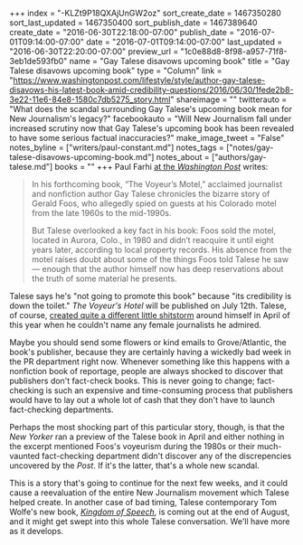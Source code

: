 +++
index = "-KLZt9P18QXAjUnGW2oz"
sort_create_date = 1467350280
sort_last_updated = 1467350400
sort_publish_date = 1467389640
create_date = "2016-06-30T22:18:00-07:00"
publish_date = "2016-07-01T09:14:00-07:00"
date = "2016-07-01T09:14:00-07:00"
last_updated = "2016-06-30T22:20:00-07:00"
preview_url = "1c0e88d8-8f98-a957-71f8-3eb1de593fb0"
name = "Gay Talese disavows upcoming book"
title = "Gay Talese disavows upcoming book"
type = "Column"
link = "https://www.washingtonpost.com/lifestyle/style/author-gay-talese-disavows-his-latest-book-amid-credibility-questions/2016/06/30/1fede2b8-3e22-11e6-84e8-1580c7db5275_story.html"
shareimage = ""
twitterauto = "What does the scandal surrounding Gay Talese's upcoming book mean for New Journalism's legacy?"
facebookauto = "Will New Journalism fall under increased scrutiny now that Gay Talese's upcoming book has been revealed to have some serious factual inaccuracies?"
make_image_tweet = "False"
notes_byline = ["writers/paul-constant.md"]
notes_tags = ["notes/gay-talese-disavows-upcoming-book.md"]
notes_about = ["authors/gay-talese.md"]
books = ""
+++
Paul Farhi [at the *Washington Post*](https://www.washingtonpost.com/lifestyle/style/author-gay-talese-disavows-his-latest-book-amid-credibility-questions/2016/06/30/1fede2b8-3e22-11e6-84e8-1580c7db5275_story.html) writes:

<blockquote><p>In his forthcoming book, “The Voyeur’s Motel,” acclaimed journalist and nonfiction author Gay Talese chronicles the bizarre story of Gerald Foos, who allegedly spied on guests at his Colorado motel from the late 1960s to the mid-1990s.</p>

<p>But Talese overlooked a key fact in his book: Foos sold the motel, located in Aurora, Colo., in 1980 and didn’t reacquire it until eight years later, according to local property records. His absence from the motel raises doubt about some of the things Foos told Talese he saw — enough that the author himself now has deep reservations about the truth of some material he presents.</p></blockquote>

Talese says he's "not going to promote this book" because "its credibility is down the toilet." *The Voyeur's Hotel* will be published on July 12th. Talese, of course, [created quite a different little shitstorm](http://seattlereviewofbooks.com/notes/2016/04/10/the-sunday-post-for-april-10-2016/) around himself in April of this year when he couldn't name any female journalists he admired. 

Maybe you should send some flowers or kind emails to Grove/Atlantic, the book's publisher, because they are certainly having a wickedly bad week in the PR department right now. Whenever something like this happens with a nonfiction book of reportage, people are always shocked to discover that publishers don't fact-check books. This is never going to change; fact-checking is such an expensive and time-consuming process that publishers would have to lay out a whole lot of cash that they don't have to launch fact-checking departments. 

Perhaps the most shocking part of this particular story, though, is that the *New Yorker* ran a preview of the Talese book in April and either nothing in the excerpt mentioned Foos's voyeurism during the 1980s or their much-vaunted fact-checking department didn't discover any of the discrepencies uncovered by the *Post*. If it's the latter, that's a whole new scandal.

This is a story that's going to continue for the next few weeks, and it could cause a reevaluation of the entire New Journalism movement which Talese helped create. In another case of bad timing, Talese contemporary Tom Wolfe's new book, [*Kingdom of Speech*](http://www.indiebound.org/book/9780316404624), is coming out at the end of August, and it might get swept into this whole Talese conversation. We'll have more as it develops.
